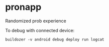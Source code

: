 # pronapp
Randomized prob experience

To debug with connected device:

```shell
buildozer -v android debug deploy run logcat
```

